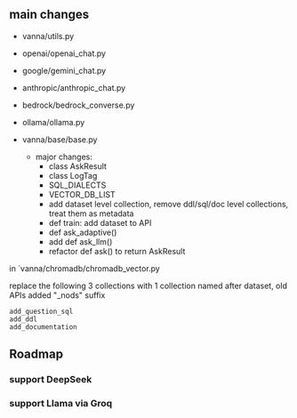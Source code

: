 

## main changes

- vanna/utils.py
- openai/openai_chat.py
- google/gemini_chat.py
- anthropic/anthropic_chat.py
- bedrock/bedrock_converse.py
- ollama/ollama.py

- vanna/base/base.py
    - major changes:
        - class AskResult
        - class LogTag
        - SQL_DIALECTS
        - VECTOR_DB_LIST
        - add dataset level collection, remove ddl/sql/doc level collections, treat them as metadata
        - def train: add dataset to API
        - def ask_adaptive()
        - add def ask_llm()
        - refactor def ask() to return AskResult


in `vanna/chromadb/chromadb_vector.py

replace the following 3 collections with 1 collection
named after dataset, old APIs added "_nods" suffix
```
add_question_sql
add_ddl
add_documentation
```

## Roadmap

### support DeepSeek

### support Llama via Groq